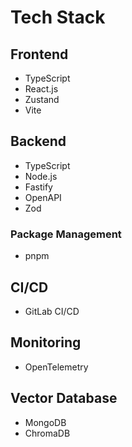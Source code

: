 # Tech Stack

## Frontend
- TypeScript
- React.js
- Zustand
- Vite

## Backend
- TypeScript
- Node.js
- Fastify
- OpenAPI
- Zod

### Package Management
- pnpm

## CI/CD
- GitLab CI/CD

## Monitoring
- OpenTelemetry

## Vector Database
- MongoDB
- ChromaDB
